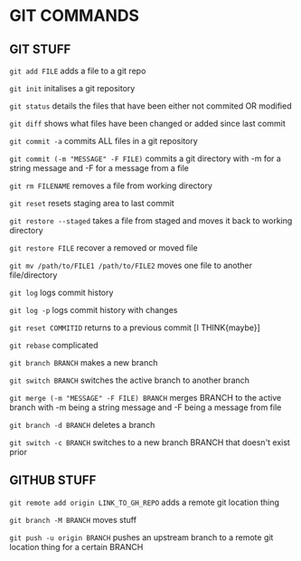 # GIT COMMANDS

## GIT STUFF

`git add FILE`
    adds a file to a git repo

`git init`
    initalises a git repository

`git status`
    details the files that have been either not commited OR modified

`git diff`
    shows what files have been changed or added since last commit

`git commit -a`
    commits ALL files in a git repository

`git commit (-m "MESSAGE" -F FILE)`
    commits a git directory with -m for a string message and -F for a message from a file

`git rm FILENAME`
     removes a file from working directory

`git reset`
     resets staging area to last commit

`git restore --staged`
    takes a file from staged and moves it back to working directory

`git restore FILE`
    recover a removed or moved file

`git mv /path/to/FILE1 /path/to/FILE2`
    moves one file to another file/directory

`git log`
    logs commit history

`git log -p`
    logs commit history with changes

`git reset COMMITID`
    returns to a previous commit [I THINK{maybe}]

`git rebase`
    complicated

`git branch BRANCH`
    makes a new branch

`git switch BRANCH`
    switches the active branch to another branch

`git merge (-m "MESSAGE" -F FILE) BRANCH`
    merges BRANCH to the active branch with -m being a string message and -F being a message from file

`git branch -d BRANCH`
    deletes a branch

`git switch -c BRANCH`
    switches to a new branch BRANCH that doesn't exist prior

## GITHUB STUFF

`git remote add origin LINK_TO_GH_REPO`
    adds a remote git location thing

`git branch -M BRANCH`
    moves stuff

`git push -u origin BRANCH`
    pushes an upstream branch to a remote git location thing for a certain BRANCH

